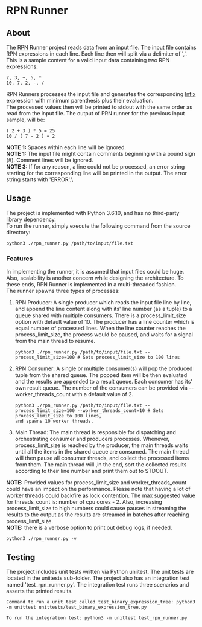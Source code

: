# RPN Runner
## About
The [RPN](https://en.wikipedia.org/wiki/Reverse_Polish_notation) Runner project reads data from an input file.
The input file contains RPN expressions in each line. Each line then will split via a delimiter of ','.\
  This is a sample content for a valid input data containing two RPN expressions:
 ```
 2, 3, +, 5, *  
 10, 7, 2, -, /
 ```
  RPN Runners processes the input file and generates the corresponding 
  [Infix](https://en.wikipedia.org/wiki/Infix_notation) expression with minimum parenthesis plus their evaluation.\
  The processed values then will be printed to stdout with the same order as read from the input file.
  The output of PRN runner for the previous input sample, will be:
  ```
( 2 + 3 ) * 5 = 25
10 / ( 7 - 2 ) = 2 
 ```  
**NOTE 1:** Spaces within each line will be ignored.\
**NOTE 1:** The input file might contain comments beginning with a pound sign (#). Comment lines will be ignored.\
**NOTE 3:** If for any reason, a line could not be processed, an error string starting for the corresponding line 
 will be printed in the output. The error string starts with 'ERROR'.\


## Usage
The project is implemented with Python 3.6.10, and has no third-party library dependency.\
To run the runner, simply execute the following command from the source directory:
```
python3 ./rpn_runner.py /path/to/input/file.txt
```

### Features
In implementing the runner, it is assumed that input files could be huge. Also, scalability is another concern while 
designing the architecture. To these ends, RPN Runner is implemented in a multi-threaded fashion.\
The runner spawns three types of processes:
1. RPN Producer: A single producer which reads the input file line by line, and append the line content along with its' line number 
(as a tuple) to a queue shared with multiple consumers. There is a process_limit_size option with default value of 10. 
The producer has a line counter which is equal number of processed lines. When the line counter reaches the process_limit_size, 
the process would be paused, and waits for a signal from the main thread to resume.
    ```
    python3 ./rpn_runner.py /path/to/input/file.txt --process_limit_size=100 # Sets process_limit_size to 100 lines
    ```  
2. RPN Consumer: A single or multiple consumer(s) will pop the produced tuple from the shared queue. The popped item will be then evaluated
 and the results are appended to a result queue. Each consumer has its' own result queue. The number of the consumers can
 be provided via --worker_threads_count with a default value of 2.
     ```
     python3 ./rpn_runner.py /path/to/input/file.txt --process_limit_size=100 --worker_threads_count=10 # Sets process_limit_size to 100 lines,
    and spawns 10 worker threads.
    ```
3. Main Thread: The main thread is responsible for dispatching and orchestrating consumer and producers processes. Whenever, 
process_limit_size is reached by the producer, the main threads waits until all the items in the shared queue are consumed. The 
main thread will then pause all consumer threads, and collect the processed items from them. The main thread will ,in the end,
sort the collected results according to their line number and print them out to STDOUT.   
 
 **NOTE:** Provided values for process_limit_size and worker_threads_count could have an impact on the performance. Please 
 note that having a lot of worker threads could backfire as lock contention. The max suggested value for 
 threads_count is: number of cpu cores - 2. Also, increasing process_limit_size to high numbers could cause pauses in 
 streaming the results to the output as the results are streamed in batches after reaching process_limit_size.\
 **NOTE:** there is a verbose option to print out debug logs, if needed. 
 ```
python3 ./rpn_runner.py -v
```

## Testing
The project includes unit tests written via Python uniitest. The unit tests are located in the uniitests sub-folder.
The project also has an integration test named 'test_rpn_runner.py'. The integration test runs three scenarios and 
asserts the printed results.
```
Command to run a unit test called test_binary_expression_tree: python3 -m unittest unittests/test_binary_expression_tree.py
```
```
To run the integration test: python3 -m unittest test_rpn_runner.py
```